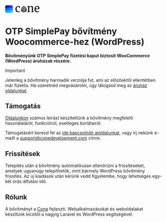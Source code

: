 <p>
  <a href="https://conedevelopment.com/hu/">
    <br>
    <picture>
      <source media="(prefers-color-scheme: light)" srcset="https://github.com/conedevelopment/.github/raw/master/.github/cone-logo-dark-square.svg">
      <source media="(prefers-color-scheme: dark)" srcset="https://github.com/conedevelopment/.github/raw/master/.github/cone-logo-light-square.svg">
      <img alt="Cone Development" width="110" src="https://github.com/conedevelopment/.github/raw/master/.github/cone-logo-dark-square.svg">
    </picture>
    <br>
  </a>
</p>

# OTP SimplePay bővítmény Woocommerce-hez (WordPress)

**Bővítményünk OTP SimplePay fizetési kaput biztosít WooCommerce (WordPress) áruházak részére.**

> [!IMPORTANT]
> Jelenleg a bővítmény harmadik verziója fut, ami az előzőektől ellentétben már fizetős. Ha szeretnéd megvásárolni, úgy látogasd meg az [áruház oldalunkat](https://shop.conedevelopment.com/).

## Támogatás

[Oldalunkon](https://simplepay.conedevelopment.com/) számos leírást készítettünk a bővítmény megfelelő használatáról, funkcióiról, esetleges korlátairól.

Támogatásért keresd fel az [ide kapcsolódó aloldalunkat](https://cone-simplepay.netlify.app/tamogatas/), vagy írj nekünk e-mailt a support@conedevelopment.com címre.

## Frissítések

Telepítés után a bővítmény automatikusan ellenőrizni a frissítéseket, amelyek ugyanúgy telepíthetők, mint bármely WordPress bővítmény frissítés. Az új kiadások után kérünk vedd figyelembe, hogy lehetséges egy-két órás átfutási idő.

## Rólunk

A bővítményt a [Cone](https://conedevelopment.com/hu/) fejleszti. Webalkalmazásokat és weboldalakat készítünk kicsitől a nagyig Laravel és WordPress segítségével.
